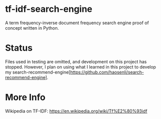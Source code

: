 # tf-idf-search-engine
A term frequency-inverse document frequency search engine proof of concept written in Python.

# Status
Files used in testing are omitted, and development on this project has stopped.
However, I plan on using what I learned in this project to develop my search-recommend-engine[https://github.com/haosenli/search-recommend-engine].

# More Info
Wikipedia on TF-IDF: https://en.wikipedia.org/wiki/Tf%E2%80%93idf
